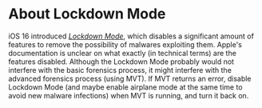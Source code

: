 # About Lockdown Mode

iOS 16 introduced [_Lockdown Mode_](https://support.apple.com/en-us/HT212650), which disables a significant amount of features to remove the possibility of malwares exploiting them. Apple's documentation is unclear on what exactly (in technical terms) are the features disabled. Although the Lockdown Mode probably would not interfere with the basic forensics process, it might interfere with the advanced forensics process (using MVT). If MVT returns an error, disable Lockdown Mode (and maybe enable airplane mode at the same time to avoid new malware infections) when MVT is running, and turn it back on.
